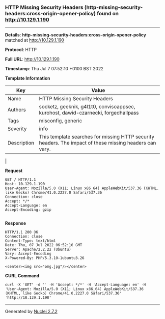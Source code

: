### HTTP Missing Security Headers (http-missing-security-headers:cross-origin-opener-policy) found on http://10.129.1.190
---
**Details**: **http-missing-security-headers:cross-origin-opener-policy**  matched at http://10.129.1.190

**Protocol**: HTTP

**Full URL**: http://10.129.1.190

**Timestamp**: Thu Jul 7 07:52:10 +0100 BST 2022

**Template Information**

| Key | Value |
|---|---|
| Name | HTTP Missing Security Headers |
| Authors | socketz, geeknik, g4l1t0, convisoappsec, kurohost, dawid-czarnecki, forgedhallpass |
| Tags | misconfig, generic |
| Severity | info |
| Description | This template searches for missing HTTP security headers. The impact of these missing headers can vary.
 |

**Request**
```http
GET / HTTP/1.1
Host: 10.129.1.190
User-Agent: Mozilla/5.0 (X11; Linux x86_64) AppleWebKit/537.36 (KHTML, like Gecko) Chrome/41.0.2227.0 Safari/537.36
Connection: close
Accept: */*
Accept-Language: en
Accept-Encoding: gzip


```

**Response**
```http
HTTP/1.1 200 OK
Connection: close
Content-Type: text/html
Date: Thu, 07 Jul 2022 06:52:10 GMT
Server: Apache/2.2.22 (Ubuntu)
Vary: Accept-Encoding
X-Powered-By: PHP/5.3.10-1ubuntu3.26

<center><img src="omg.jpg"/></center>

```


**CURL Command**
```
curl -X 'GET' -d '' -H 'Accept: */*' -H 'Accept-Language: en' -H 'User-Agent: Mozilla/5.0 (X11; Linux x86_64) AppleWebKit/537.36 (KHTML, like Gecko) Chrome/41.0.2227.0 Safari/537.36' 'http://10.129.1.190'
```
---
Generated by [Nuclei 2.7.2](https://github.com/projectdiscovery/nuclei)